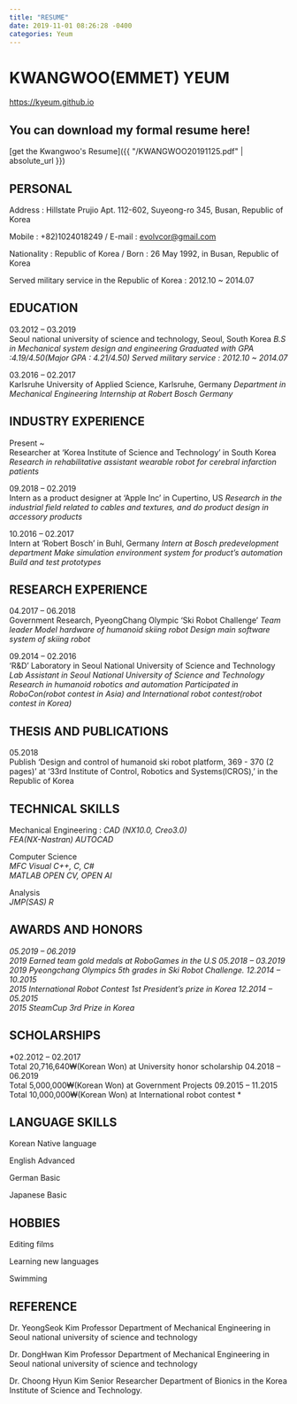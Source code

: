```yaml
---
title: "RESUME"
date: 2019-11-01 08:26:28 -0400
categories: Yeum
---
```


# KWANGWOO(EMMET) YEUM

https://kyeum.github.io

## You can download my formal resume here!
  [get the Kwangwoo's Resume]({{ "/KWANGWOO20191125.pdf" | absolute_url }})

## PERSONAL 
Address : Hillstate Prujio Apt. 112-602, Suyeong-ro 345, Busan, Republic of Korea 

Mobile : +82)1024018249 / E-mail : evolvcor@gmail.com

Nationality : Republic of Korea / Born : 26 May 1992, in Busan, Republic of Korea

Served military service in the Republic of Korea : 2012.10 ~ 2014.07

## EDUCATION 
03.2012 – 03.2019 	
Seoul national university of science and technology, Seoul, South Korea 
*B.S in Mechanical system design and engineering 
Graduated with GPA :4.19/4.50(Major GPA : 4.21/4.50)
Served military service : 2012.10 ~ 2014.07*

03.2016 – 02.2017 	
Karlsruhe University of Applied Science, Karlsruhe, Germany 
*Department in Mechanical Engineering
Internship at Robert Bosch Germany*


## INDUSTRY EXPERIENCE 
Present ~	
Researcher at ‘Korea Institute of Science and Technology’ in South Korea
*Research in rehabilitative assistant wearable robot for cerebral infarction patients*

09.2018 – 02.2019 	
Intern as a product designer at ‘Apple Inc’ in Cupertino, US
*Research in the industrial field related to cables and textures, and do product design in accessory products*

10.2016 – 02.2017	
Intern at ‘Robert Bosch’ in Buhl, Germany
*Intern at Bosch predevelopment department
Make simulation environment system for product’s automation
Build and test prototypes*


## RESEARCH EXPERIENCE 
04.2017 – 06.2018 	
Government Research, PyeongChang Olympic ‘Ski Robot Challenge’ 
*Team leader
Model hardware of humanoid skiing robot
Design main software system of skiing robot*

09.2014 – 02.2016	
‘R&D’ Laboratory in Seoul National University of Science and Technology 
*Lab Assistant in Seoul National University of Science and Technology
Research in humanoid robotics and automation
Participated in RoboCon(robot contest in Asia) and International robot contest(robot contest in Korea)*

## THESIS AND PUBLICATIONS
05.2018 	
Publish ‘Design and control of humanoid ski robot platform, 369 - 370 (2 pages)’ at ‘33rd Institute of Control, Robotics and Systems(ICROS),’ in the Republic of Korea


## TECHNICAL SKILLS 
Mechanical Engineering : 
*CAD (NX10.0, Creo3.0)		
FEA(NX-Nastran)
AUTOCAD*

Computer Science 			
*MFC Visual C++, C, C#		
MATLAB
OPEN CV, OPEN AI*

Analysis				
*JMP(SAS)
R*

## AWARDS AND HONORS
*05.2019 – 06.2019		
2019 Earned team gold medals at RoboGames in the U.S
05.2018 – 03.2019		
2019 Pyeongchang Olympics 5th grades in Ski Robot Challenge.
12.2014 – 10.2015		
2015 International Robot Contest 1st President’s prize in Korea
12.2014 – 05.2015		
2015 SteamCup 3rd Prize in Korea* 

## SCHOLARSHIPS
*02.2012 – 02.2017		
Total 20,716,640₩(Korean Won) at University honor scholarship
04.2018 – 06.2019		
Total 5,000,000₩(Korean Won) at Government Projects
09.2015 – 11.2015		
Total 10,000,000₩(Korean Won) at International robot contest *


## LANGUAGE SKILLS		
Korean 	   			Native language	

English       	Advanced 

German      		Basic		

Japanese    		Basic 

## HOBBIES 			
Editing films		

Learning new languages

Swimming	


## REFERENCE
Dr. YeongSeok Kim
Professor
Department of Mechanical Engineering in Seoul national university of science and technology

Dr. DongHwan Kim
Professor
Department of Mechanical Engineering in Seoul national university of science and technology

Dr. Choong Hyun Kim
Senior Researcher
Department of Bionics in the Korea Institute of Science and Technology.



